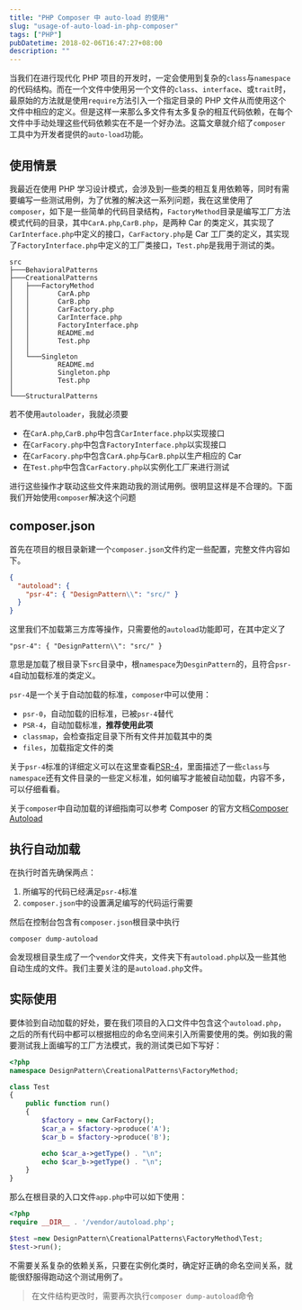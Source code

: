 ```yaml
---
title: "PHP Composer 中 auto-load 的使用"
slug: "usage-of-auto-load-in-php-composer"
tags: ["PHP"]
pubDatetime: 2018-02-06T16:47:27+08:00
description: ""
---
```


当我们在进行现代化 PHP 项目的开发时，一定会使用到复杂的`class`与`namespace`的代码结构。而在一个文件中使用另一个文件的`class`、`interface`、或`trait`时，最原始的方法就是使用`require`方法引入一个指定目录的 PHP 文件从而使用这个文件中相应的定义。但是这样一来那么多文件有太多复杂的相互代码依赖，在每个文件中手动处理这些代码依赖实在不是一个好办法。这篇文章就介绍了`composer`工具中为开发者提供的`auto-load`功能。

## 使用情景

我最近在使用 PHP 学习设计模式，会涉及到一些类的相互复用依赖等，同时有需要编写一些测试用例，为了优雅的解决这一系列问题，我在这里使用了`composer`，如下是一些简单的代码目录结构，`FactoryMethod`目录是编写工厂方法模式代码的目录，其中`CarA.php`,`CarB.php`，是两种 Car 的类定义，其实现了`CarInterface.php`中定义的接口，`CarFactory.php`是 Car 工厂类的定义，其实现了`FactoryInterface.php`中定义的工厂类接口，`Test.php`是我用于测试的类。

```
src
├───BehavioralPatterns
├───CreationalPatterns
│   ├───FactoryMethod
│   │       CarA.php
│   │       CarB.php
│   │       CarFactory.php
│   │       CarInterface.php
│   │       FactoryInterface.php
│   │       README.md
│   │       Test.php
│   │
│   └───Singleton
│           README.md
│           Singleton.php
│           Test.php
│
└───StructuralPatterns
```

若不使用`autoloader`，我就必须要

- 在`CarA.php`,`CarB.php`中包含`CarInterface.php`以实现接口
- 在`CarFacory.php`中包含`FactoryInterface.php`以实现接口
- 在`CarFacory.php`中包含`CarA.php`与`CarB.php`以生产相应的 Car
- 在`Test.php`中包含`CarFactory.php`以实例化工厂来进行测试

进行这些操作才联动这些文件来跑动我的测试用例。很明显这样是不合理的。下面我们开始使用`composer`解决这个问题

## composer.json

首先在项目的根目录新建一个`composer.json`文件约定一些配置，完整文件内容如下。

```json
{
  "autoload": {
    "psr-4": { "DesignPattern\\": "src/" }
  }
}
```

这里我们不加载第三方库等操作，只需要他的`autoload`功能即可，在其中定义了

```
"psr-4": { "DesignPattern\\": "src/" }
```

意思是加载了根目录下`src`目录中，根`namespace`为`DesginPattern`的，且符合`psr-4`自动加载标准的类定义。

`psr-4`是一个关于自动加载的标准，`composer`中可以使用：

- `psr-0`，自动加载的旧标准，已被`psr-4`替代
- `PSR-4`，自动加载标准，**推荐使用此项**
- `classmap`，会检查指定目录下所有文件并加载其中的类
- `files`，加载指定文件的类

关于`psr-4`标准的详细定义可以在这里查看[PSR-4](https://www.php-fig.org/psr/psr-4/)，里面描述了一些`class`与`namespace`还有文件目录的一些定义标准，如何编写才能被自动加载，内容不多，可以仔细看看。

关于`composer`中自动加载的详细指南可以参考 Composer 的官方文档[Composer Autoload](https://getcomposer.org/doc/04-schema.md#autoload)

## 执行自动加载

在执行时首先确保两点：

1. 所编写的代码已经满足`psr-4`标准
2. `composer.json`中的设置满足编写的代码运行需要

然后在控制台包含有`composer.json`根目录中执行

```
composer dump-autoload
```

会发现根目录生成了一个`vendor`文件夹，文件夹下有`autoload.php`以及一些其他自动生成的文件。我们主要关注的是`autoload.php`文件。

## 实际使用

要体验到自动加载的好处，要在我们项目的入口文件中包含这个`autoload.php`，之后的所有代码中都可以根据相应的命名空间来引入所需要使用的类。例如我的需要测试我上面编写的工厂方法模式，我的测试类已如下写好：

```php
<?php
namespace DesignPattern\CreationalPatterns\FactoryMethod;

class Test
{
    public function run()
    {
        $factory = new CarFactory();
        $car_a = $factory->produce('A');
        $car_b = $factory->produce('B');

        echo $car_a->getType() . "\n";
        echo $car_b->getType() . "\n";
    }
}
```

那么在根目录的入口文件`app.php`中可以如下使用：

```php
<?php
require __DIR__ . '/vendor/autoload.php';

$test =new DesignPattern\CreationalPatterns\FactoryMethod\Test;
$test->run();
```

不需要关系复杂的依赖关系，只要在实例化类时，确定好正确的命名空间关系，就能很舒服得跑动这个测试用例了。

> 在文件结构更改时，需要再次执行`composer dump-autoload`命令
